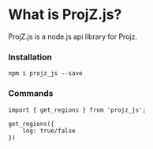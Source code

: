 # What is ProjZ.js?
ProjZ.js is a node.js api library for Projz.


### Installation

`npm i projz_js --save`


### Commands

```
import { get_regions } from 'projz_js';

get_regions({
    log: true/false
})
```
